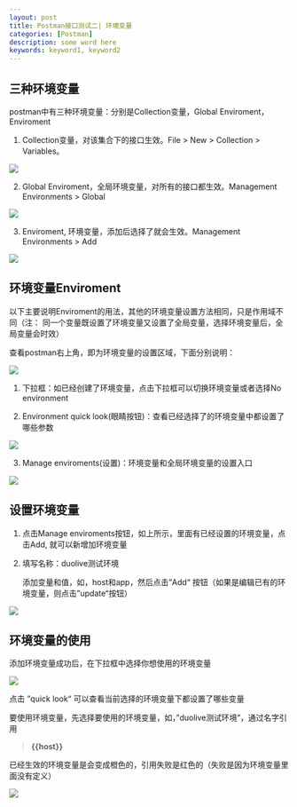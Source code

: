 ```yaml
---
layout: post
title: Postman接口测试二| 环境变量
categories: [Postman]
description: some word here
keywords: keyword1, keyword2
---
```



## 三种环境变量

postman中有三种环境变量：分别是Collection变量，Global Enviroment， Enviroment

1. Collection变量，对该集合下的接口生效。File > New > Collection > Variables。 

  ![](/images/2020-10-24-1.png)

2. Global Enviroment，全局环境变量，对所有的接口都生效。Management Environments > Global  

  ![](/images/2020-10-24-2.png)

3. Enviroment, 环境变量，添加后选择了就会生效。Management Environments > Add

  ![](/images/2020-10-24-3.png)


## 环境变量Enviroment

以下主要说明Enviroment的用法，其他的环境变量设置方法相同，只是作用域不同（注： 同一个变量既设置了环境变量又设置了全局变量，选择环境变量后，全局变量会时效）

查看postman右上角，即为环境变量的设置区域，下面分别说明：

  ![](/images/2020-10-24-4.png)

1. 下拉框：如已经创建了环境变量，点击下拉框可以切换环境变量或者选择No environment

2. Environment quick look(眼睛按钮)：查看已经选择了的环境变量中都设置了哪些参数

  ![](/images/2020-10-24-5.png)

3. Manage enviroments(设置)：环境变量和全局环境变量的设置入口

  ![](/images/2020-10-24-6.png)


## 设置环境变量

1. 点击Manage enviroments按钮，如上所示，里面有已经设置的环境变量，点击Add, 就可以新增加环境变量

2. 填写名称：duolive测试环境

   添加变量和值，如，host和app，然后点击”Add“ 按钮（如果是编辑已有的环境变量，则点击”update“按钮）

  ![](/images/2020-10-24-8.png)


## 环境变量的使用

添加环境变量成功后，在下拉框中选择你想使用的环境变量

  ![](/images/2020-10-24-9.png)

点击 ”quick look“ 可以查看当前选择的环境变量下都设置了哪些变量

要使用环境变量，先选择要使用的环境变量，如，”duolive测试环境”，通过名字引用

> **{{host}}**

已经生效的环境变量是会变成橙色的，引用失败是红色的（失败是因为环境变量里面没有定义）

  ![](/images/2020-10-24-10.png)
